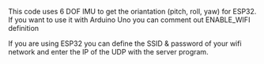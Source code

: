 This code uses 6 DOF IMU to get the oriantation (pitch, roll, yaw) for ESP32.  
If you want to use it with Arduino Uno you can comment out ENABLE_WIFI definition

If you are using ESP32 you can define the SSID & password of your wifi network and enter the IP of the UDP with the server program.  
